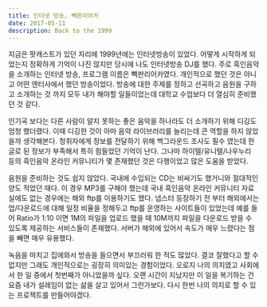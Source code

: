 ```yaml
---
title: 인터넷 방송, 빽판리어카
date: 2017-05-11
description: Back to the 1999
---
```


지금은 팟캐스트가 있던 자리에 1999년에는 인터넷방송이 있었다. 어떻게 시작하게 되었는지 정확하게 기억이 나진 않지만 당시에 나도 인터넷방송 DJ를 했다. 주로 흑인음악을 소개하는 인터넷 방송, 프로그램 이름은 빽판리어카였다. 개인적으로 했던 것은 아니고 어떤 엔터사에서 했던 방송이었다. 방송에 대한 주제를 정하고 선곡하고 음원을 구하고 소개하는 것 까지 모두 내가 해야할 일들이었는데 대학교 수업보다 더 열심히 준비했던 것 같다. 

인기곡 보다는 다른 사람이 알지 못하는 좋은 음악을 하나라도 더 소개하기 위해 디깅도 엄청 했더랬다. 이때 디깅한 것이 아마 음악 라이브러리를 늘리는데 큰 역할을 하지 않았을까 생각해본다. 청취자에게 정보를 전달하기 위해 백그라운드 조사도 필수 였는데 한글로 된 정보가 부족해서 특히 힘들었던 기억이 난다. 그나마 하이텔/유니텔/나우누리 등의 흑인음악 온라인 커뮤니티가 몇 존재했던 것은 다행이었고 많은 도움을 받았다.

음원을 준비하는 것도 쉽지 않았다. 국내에 수입되는 CD는 비싸기도 했거니와 절대적인 양도 적었던 때다. 이 경우 MP3를 구해야 했는데 국내 흑인음악 온라인 커뮤니티 자료실에도 없는 경우에는 해외 ftp를 이용하기도 했다. 냅스터 등장하기 전 부터 해외에서는 업/다운로드에 대해 일정 비율을 정해두고 ftp를 운영하는 사이트들이 있었는데 예를 들어 Ratio가 1:10 이면 1M의 파일을 업로드 했을 때 10M까지 파일을 다운로드 받을 수 있도록 제공하는 서비스들이 존재했다. 서버가 해외에 있어서 속도가 매우 느렸다는 점을 빼면 매우 유용했다.

녹음을 마치고 집에와서 방송을 들으면서 부끄러워 한 적도 많았다. 결코 잘했다고 할 수 없지만 그래도 개인적으로는 굉장히 의미있는 경험이었다. 오로지 나의 의지였고 사회에서 한 일 중에서 첫번째가 아니었을까 싶다. 오랜 시간이 지났지만 이 일을 복기하는 건 요즘 내가 설레임이 없는 삶을 살고 있어서 그런가보다. 다시 한번 나의 의지로 할 수 있는 프로젝트를 만들어야겠다.
